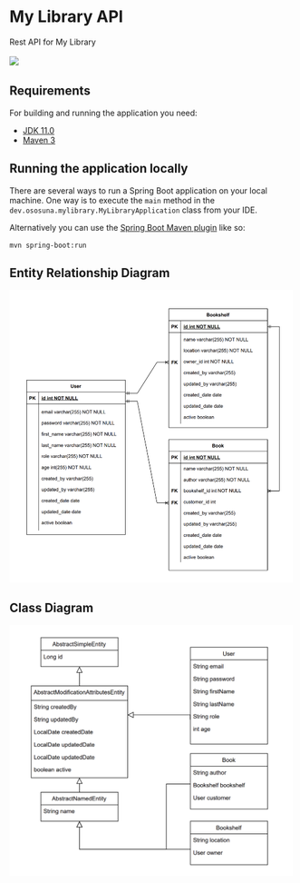 # My Library API
Rest API for My Library
<br><br>
<img width="300" src="https://media.giphy.com/media/ZkwSxuckDvf7q/giphy.gif"/>
## Requirements

For building and running the application you need:

- [JDK 11.0](https://www.oracle.com/mx/java/technologies/javase/jdk11-archive-downloads.html)
- [Maven 3](https://maven.apache.org)
## Running the application locally

There are several ways to run a Spring Boot application on your local machine. One way is to execute the `main` method in the `dev.ososuna.mylibrary.MyLibraryApplication` class from your IDE.

Alternatively you can use the [Spring Boot Maven plugin](https://docs.spring.io/spring-boot/docs/current/reference/html/build-tool-plugins-maven-plugin.html) like so:

```shell
mvn spring-boot:run
```
## Entity Relationship Diagram
<img width="500" src="assets/ERD.png"/>

## Class Diagram
<img width="500" src="assets/Class_Diagram.png"/>
